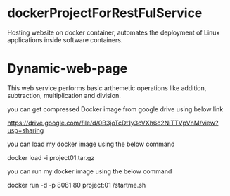 # dockerProjectForRestFulService
Hosting website on docker container, automates the deployment of Linux applications inside software containers. 


# Dynamic-web-page
This web service performs basic arthemetic operations like addition, subtraction, multiplication and division.

you can get compressed Docker image from google drive using below link

https://drive.google.com/file/d/0B3joTcDt1y3cVXh6c2NiTTVpVnM/view?usp=sharing

you can load my docker image using the below command

docker load -i project01.tar.gz

you can run my docker image using the below command

docker run -d -p 8081:80 project:01 /startme.sh

